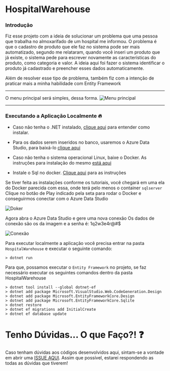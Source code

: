 # HospitalWarehouse

### Introdução

Fiz esse projeto com a ideia de solucionar um problema que uma pessoa que trabalha no almoxarifado de um hospital me informou.
O problema é que o cadastro de produto que ele faz no sistema pode ser mais automatizado, segundo me relataram, quando você inseri
um produto que já existe, o sistema pede para escrever novamente as características do produto, como categoria e valor. A ideia aqui 
foi fazer o sistema identificar o produto já cadastrado e preencher esses dados automaticamente.

Além de resolver esse tipo de problema, também fiz com a intenção de praticar mais a minha habilidade com Entity Framework

--------------------------------------
O menu principal será simples, dessa forma.
![Menu principal](https://user-images.githubusercontent.com/109389657/205408734-561dec66-6eaa-4365-b30a-9eb577bf9d4d.PNG)

--------------------------------------

### Executando a Aplicação Localmente 🔥

- Caso não tenha o .NET instalado, [clique aqui](https://balta.io/blog/dotnet-instalacao-configuracao-e-primeiros-passos) para entender como instalar.

- Para os dados serem inseridos no banco, usaremos o Azure Data Studio, para baixá-lo [clique aqui](https://azure.microsoft.com/pt-br/products/data-studio/#overview)

- Caso não tenha o sistema operacional Linux, baixe o Docker. As instruções para instalação do mesmo [está aqui](https://balta.io/blog/docker-instalacao-configuracao-e-primeiros-passos)

- Instale o Sql no docker. [Clique aqui](https://balta.io/blog/sql-server-docker) para as instruções 

Se tiver feita as instalações conforme os tutoriais, você chegará em uma ela do Docker parecida com essa, onde terá pelo menos o container `sqlserver`
Clique no botão de Play indicado pela seta para rodar o Docker e conseguirmos conectar com o Azure Data Studio

![Doker](https://user-images.githubusercontent.com/109389657/205405654-27f5f268-5e89-4ae8-a870-1c28c9b20c60.PNG)


Agora abra o Azure Data Studio e gere uma nova conexão
Os dados de conexão são os da imagem e a senha é: 1q2w3e4r@#$

![Conexão](https://user-images.githubusercontent.com/109389657/205406558-62e7ca62-338f-4bb9-81c4-650b1a2e7df8.PNG)


Para executar localmente a aplicação você precisa entrar na pasta `HospitalWarehouse` e executar o seguinte comando:

```
> dotnet run
```

Para que, possamos executar o `Entity Framework` no projeto, se faz necessário executar os seguintes comandos dentro da pasta HospitalWarehouse
```
> dotnet tool install --global dotnet-ef
> dotnet add package Microsoft.VisualStudio.Web.CodeGeneration.Design
> dotnet add package Microsoft.EntityFrameworkCore.Design
> dotnet add package Microsoft.EntityFrameworkCore.Sqlite
> dotnet restore
> dotnet ef migrations add InitialCreate
> dotnet ef database update
```

# Tenho Dúvidas... O que Faço?! ❓
Caso tenham dúvidas aos códigos desenvolvidos aqui, sintam-se a vontade em abrir uma [ISSUE AQUI](https://github.com/RochaRaphael/HospitalWarehouse/issues). Assim que possível, estarei respondendo as todas as dúvidas que tiverem!


